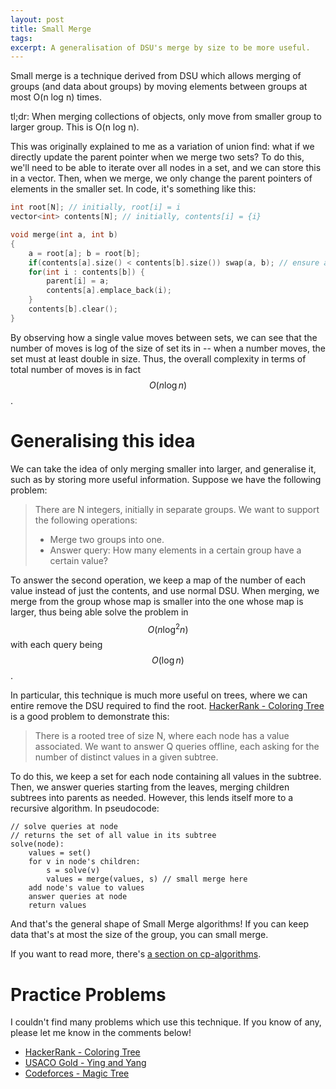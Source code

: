 ```yaml
---
layout: post
title: Small Merge
tags:
excerpt: A generalisation of DSU's merge by size to be more useful.
---
```


Small merge is a technique derived from DSU which allows merging of groups (and data about groups) by moving elements between groups at most O(n log n) times.

<!--more-->

tl;dr: When merging collections of objects, only move from smaller group to larger group. This is O(n log n).

This was originally explained to me as a variation of union find: what if we directly update the parent pointer when we merge two sets? To do this, we'll need to be able to iterate over all nodes in a set, and we can store this in a vector. Then, when we merge, we only change the parent pointers of elements in the smaller set. In code, it's something like this:

```cpp
int root[N]; // initially, root[i] = i
vector<int> contents[N]; // initially, contents[i] = {i}

void merge(int a, int b)
{
	a = root[a]; b = root[b];
	if(contents[a].size() < contents[b].size()) swap(a, b); // ensure a's group is larger
	for(int i : contents[b]) {
		parent[i] = a;
		contents[a].emplace_back(i);
	}
	contents[b].clear();
}
```

By observing how a single value moves between sets, we can see that the number of moves is log of the size of set its in -- when a number moves, the set must at least double in size. Thus, the overall complexity in terms of total number of moves is in fact $$O(n \log n)$$.

# Generalising this idea

We can take the idea of only merging smaller into larger, and generalise it, such as by storing more useful information. Suppose we have the following problem:

> There are N integers, initially in separate groups. We want to support the following operations:
>
> - Merge two groups into one.
> - Answer query: How many elements in a certain group have a certain value?

To answer the second operation, we keep a map of the number of each value instead of just the contents, and use normal DSU. When merging, we merge from the group whose map is smaller into the one whose map is larger, thus being able solve the problem in $$O(n \log^2 n)$$ with each query being $$O(\log n)$$.

In particular, this technique is much more useful on trees, where we can entire remove the DSU required to find the root. [HackerRank - Coloring Tree][coloring-tree] is a good problem to demonstrate this:

[coloring-tree]: https://www.hackerrank.com/contests/101feb14/challenges/coloring-tree

> There is a rooted tree of size N, where each node has a value associated. We want to answer Q queries offline, each asking for the number of distinct values in a given subtree.

To do this, we keep a set for each node containing all values in the subtree. Then, we answer queries starting from the leaves, merging children subtrees into parents as needed. However, this lends itself more to a recursive algorithm. In pseudocode:

```
// solve queries at node
// returns the set of all value in its subtree
solve(node):
	values = set()
	for v in node's children:
		s = solve(v)
		values = merge(values, s) // small merge here
	add node's value to values
	answer queries at node
	return values
```

And that's the general shape of Small Merge algorithms! If you can keep data that's at most the size of the group, you can small merge.

If you want to read more, there's [a section on cp-algorithms][cp-algo].

[cp-algo]: https://cp-algorithms.com/data_structures/disjoint_set_union.html#toc-tgt-15

# Practice Problems

I couldn't find many problems which use this technique. If you know of any, please let me know in the comments below!

- [HackerRank - Coloring Tree][coloring-tree]
- [USACO Gold - Ying and Yang](http://usaco.org/index.php?page=viewproblem2&cpid=286)
- [Codeforces - Magic Tree](https://codeforces.com/contest/1193/problem/B)
